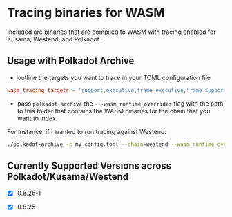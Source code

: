 # Tracing binaries for WASM

Included are binaries that are compiled to WASM with tracing enabled for Kusama, Westend, and Polkadot.


## Usage with Polkadot Archive

- outline the targets you want to trace in your TOML configuration file
```toml
wasm_tracing_targets = 'support,executive,frame_executive,frame_support'
```
- pass `polkadot-archive` the `---wasm_runtime_overrides` flag with the path to this folder
that contains the WASM binaries for the chain that you want to index.

For instance, if I wanted to run tracing against Westend:
```bash
./polkadot-archive -c my_config.toml --chain=westend --wasm_runtime_overrides ./wasm-tracing/westend/
```


## Currently Supported Versions across Polkadot/Kusama/Westend

- [x] 0.8.26-1
- [x] 0.8.25

